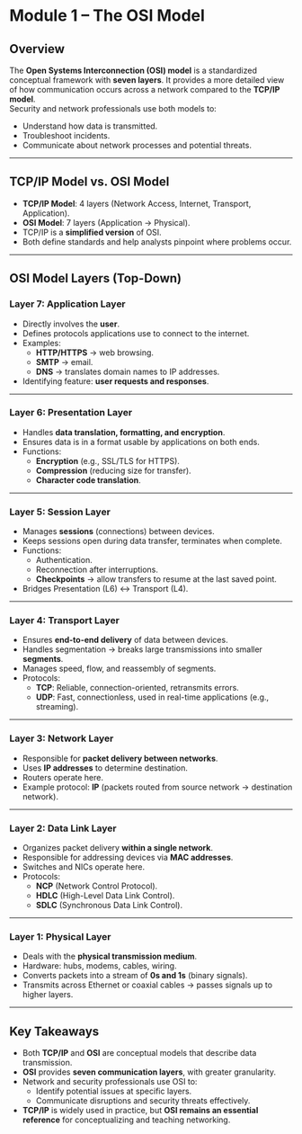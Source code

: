 # Module 1 – The OSI Model

## Overview
The **Open Systems Interconnection (OSI) model** is a standardized conceptual framework with **seven layers**. It provides a more detailed view of how communication occurs across a network compared to the **TCP/IP model**.  
Security and network professionals use both models to:  
- Understand how data is transmitted.  
- Troubleshoot incidents.  
- Communicate about network processes and potential threats.  

---

## TCP/IP Model vs. OSI Model
- **TCP/IP Model**: 4 layers (Network Access, Internet, Transport, Application).  
- **OSI Model**: 7 layers (Application → Physical).  
- TCP/IP is a **simplified version** of OSI.  
- Both define standards and help analysts pinpoint where problems occur.  

---

## OSI Model Layers (Top-Down)

### Layer 7: Application Layer
- Directly involves the **user**.  
- Defines protocols applications use to connect to the internet.  
- Examples:  
  - **HTTP/HTTPS** → web browsing.  
  - **SMTP** → email.  
  - **DNS** → translates domain names to IP addresses.  
- Identifying feature: **user requests and responses**.  

---

### Layer 6: Presentation Layer
- Handles **data translation, formatting, and encryption**.  
- Ensures data is in a format usable by applications on both ends.  
- Functions:  
  - **Encryption** (e.g., SSL/TLS for HTTPS).  
  - **Compression** (reducing size for transfer).  
  - **Character code translation**.  

---

### Layer 5: Session Layer
- Manages **sessions** (connections) between devices.  
- Keeps sessions open during data transfer, terminates when complete.  
- Functions:  
  - Authentication.  
  - Reconnection after interruptions.  
  - **Checkpoints** → allow transfers to resume at the last saved point.  
- Bridges Presentation (L6) ↔ Transport (L4).  

---

### Layer 4: Transport Layer
- Ensures **end-to-end delivery** of data between devices.  
- Handles segmentation → breaks large transmissions into smaller **segments**.  
- Manages speed, flow, and reassembly of segments.  
- Protocols:  
  - **TCP**: Reliable, connection-oriented, retransmits errors.  
  - **UDP**: Fast, connectionless, used in real-time applications (e.g., streaming).  

---

### Layer 3: Network Layer
- Responsible for **packet delivery between networks**.  
- Uses **IP addresses** to determine destination.  
- Routers operate here.  
- Example protocol: **IP** (packets routed from source network → destination network).  

---

### Layer 2: Data Link Layer
- Organizes packet delivery **within a single network**.  
- Responsible for addressing devices via **MAC addresses**.  
- Switches and NICs operate here.  
- Protocols:  
  - **NCP** (Network Control Protocol).  
  - **HDLC** (High-Level Data Link Control).  
  - **SDLC** (Synchronous Data Link Control).  

---

### Layer 1: Physical Layer
- Deals with the **physical transmission medium**.  
- Hardware: hubs, modems, cables, wiring.  
- Converts packets into a stream of **0s and 1s** (binary signals).  
- Transmits across Ethernet or coaxial cables → passes signals up to higher layers.  

---

## Key Takeaways
- Both **TCP/IP** and **OSI** are conceptual models that describe data transmission.  
- **OSI** provides **seven communication layers**, with greater granularity.  
- Network and security professionals use OSI to:  
  - Identify potential issues at specific layers.  
  - Communicate disruptions and security threats effectively.  
- **TCP/IP** is widely used in practice, but **OSI remains an essential reference** for conceptualizing and teaching networking.  
